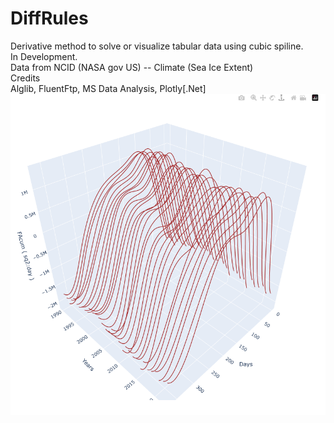 # DiffRules    
Derivative method to solve or visualize tabular data using cubic spiline.   
In Development.   
Data from NCID (NASA gov US) -- Climate (Sea Ice Extent)     
Credits    
Alglib, FluentFtp, MS Data Analysis, Plotly[.Net]    
![Image](./img/Profile.jpg.png)
